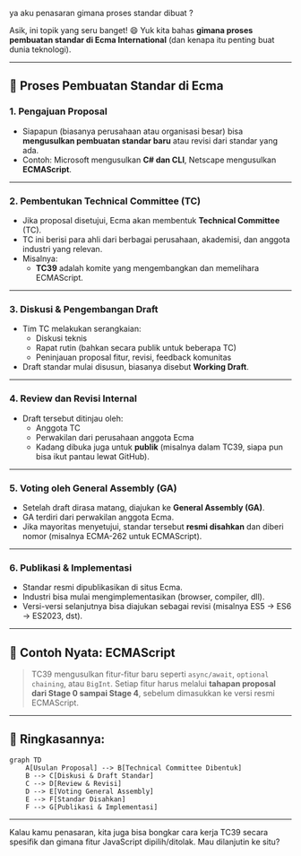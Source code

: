 ya aku penasaran gimana proses standar dibuat ?


Asik, ini topik yang seru banget! 😄 Yuk kita bahas **gimana proses pembuatan standar di Ecma International** (dan kenapa itu penting buat dunia teknologi).

---

## 🔧 **Proses Pembuatan Standar di Ecma**

### 1. **Pengajuan Proposal**
- Siapapun (biasanya perusahaan atau organisasi besar) bisa **mengusulkan pembuatan standar baru** atau revisi dari standar yang ada.
- Contoh: Microsoft mengusulkan **C# dan CLI**, Netscape mengusulkan **ECMAScript**.

---

### 2. **Pembentukan Technical Committee (TC)**
- Jika proposal disetujui, Ecma akan membentuk **Technical Committee** (TC).
- TC ini berisi para ahli dari berbagai perusahaan, akademisi, dan anggota industri yang relevan.
- Misalnya:
  - **TC39** adalah komite yang mengembangkan dan memelihara ECMAScript.

---

### 3. **Diskusi & Pengembangan Draft**
- Tim TC melakukan serangkaian:
  - Diskusi teknis
  - Rapat rutin (bahkan secara publik untuk beberapa TC)
  - Peninjauan proposal fitur, revisi, feedback komunitas
- Draft standar mulai disusun, biasanya disebut **Working Draft**.

---

### 4. **Review dan Revisi Internal**
- Draft tersebut ditinjau oleh:
  - Anggota TC
  - Perwakilan dari perusahaan anggota Ecma
  - Kadang dibuka juga untuk **publik** (misalnya dalam TC39, siapa pun bisa ikut pantau lewat GitHub).

---

### 5. **Voting oleh General Assembly (GA)**
- Setelah draft dirasa matang, diajukan ke **General Assembly (GA)**.
- GA terdiri dari perwakilan anggota Ecma.
- Jika mayoritas menyetujui, standar tersebut **resmi disahkan** dan diberi nomor (misalnya ECMA-262 untuk ECMAScript).

---

### 6. **Publikasi & Implementasi**
- Standar resmi dipublikasikan di situs Ecma.
- Industri bisa mulai mengimplementasikan (browser, compiler, dll).
- Versi-versi selanjutnya bisa diajukan sebagai revisi (misalnya ES5 → ES6 → ES2023, dst).

---

## 🎯 Contoh Nyata: ECMAScript
> TC39 mengusulkan fitur-fitur baru seperti `async/await`, `optional chaining`, atau `BigInt`. Setiap fitur harus melalui **tahapan proposal dari Stage 0 sampai Stage 4**, sebelum dimasukkan ke versi resmi ECMAScript.

---

## 🔄 Ringkasannya:
```mermaid
graph TD
    A[Usulan Proposal] --> B[Technical Committee Dibentuk]
    B --> C[Diskusi & Draft Standar]
    C --> D[Review & Revisi]
    D --> E[Voting General Assembly]
    E --> F[Standar Disahkan]
    F --> G[Publikasi & Implementasi]
```

---

Kalau kamu penasaran, kita juga bisa bongkar cara kerja TC39 secara spesifik dan gimana fitur JavaScript dipilih/ditolak. Mau dilanjutin ke situ?